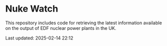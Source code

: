 # Nuke Watch

This repository includes code for retrieving the latest information available on the output of EDF nuclear power plants in the UK.

Last updated: 2025-02-14 22:12